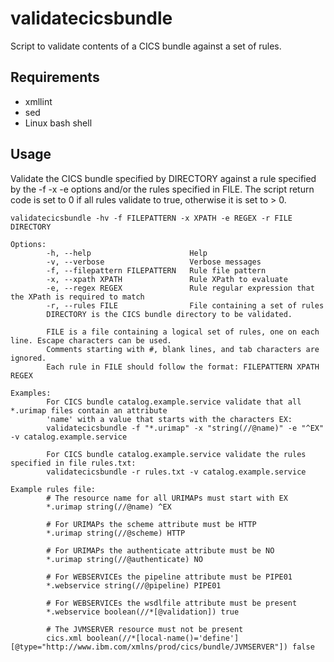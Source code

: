 # validatecicsbundle
Script to validate contents of a CICS bundle against a set of rules.

## Requirements
* xmllint
* sed
* Linux bash shell

## Usage
Validate the CICS bundle specified by DIRECTORY against a rule specified by the -f -x -e options
and/or the rules specified in FILE. The script return code is set to 0 if all rules validate to
true, otherwise it is set to > 0.

~~~~
validatecicsbundle -hv -f FILEPATTERN -x XPATH -e REGEX -r FILE DIRECTORY

Options:
        -h, --help                      Help
        -v, --verbose                   Verbose messages
        -f, --filepattern FILEPATTERN   Rule file pattern
        -x, --xpath XPATH               Rule XPath to evaluate
        -e, --regex REGEX               Rule regular expression that the XPath is required to match
        -r, --rules FILE                File containing a set of rules
        DIRECTORY is the CICS bundle directory to be validated.

        FILE is a file containing a logical set of rules, one on each line. Escape characters can be used.
        Comments starting with #, blank lines, and tab characters are ignored.
        Each rule in FILE should follow the format: FILEPATTERN XPATH REGEX

Examples:
        For CICS bundle catalog.example.service validate that all *.urimap files contain an attribute
        'name' with a value that starts with the characters EX:
        validatecicsbundle -f "*.urimap" -x "string(//@name)" -e "^EX" -v catalog.example.service

        For CICS bundle catalog.example.service validate the rules specified in file rules.txt:
        validatecicsbundle -r rules.txt -v catalog.example.service

Example rules file:
        # The resource name for all URIMAPs must start with EX
        *.urimap string(//@name) ^EX

        # For URIMAPs the scheme attribute must be HTTP
        *.urimap string(//@scheme) HTTP

        # For URIMAPs the authenticate attribute must be NO
        *.urimap string(//@authenticate) NO

        # For WEBSERVICEs the pipeline attribute must be PIPE01
        *.webservice string(//@pipeline) PIPE01

        # For WEBSERVICEs the wsdlfile attribute must be present
        *.webservice boolean(//*[@validation]) true

        # The JVMSERVER resource must not be present
        cics.xml boolean(//*[local-name()='define'][@type="http://www.ibm.com/xmlns/prod/cics/bundle/JVMSERVER"]) false
~~~~
